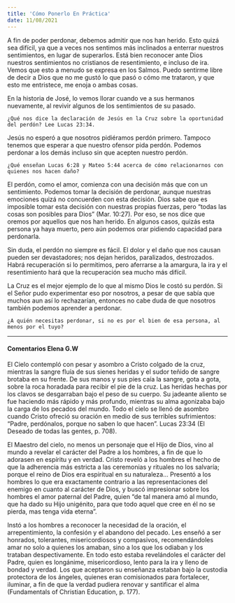 ```yaml
---
title: 'Cómo Ponerlo En Práctica'
date: 11/08/2021
---
```


A fin de poder perdonar, debemos admitir que nos han herido. Esto quizá sea difícil, ya que a veces nos sentimos más inclinados a enterrar nuestros sentimientos, en lugar de superarlos. Está bien reconocer ante Dios nuestros sentimientos no cristianos de resentimiento, e incluso de ira. Vemos que esto a menudo se expresa en los Salmos. Puedo sentirme libre de decir a Dios que no me gustó lo que pasó o cómo me trataron, y que esto me entristece, me enoja o ambas cosas.

En la historia de José, lo vemos llorar cuando ve a sus hermanos nuevamente, al revivir algunos de los sentimientos de su pasado.

`¿Qué nos dice la declaración de Jesús en la Cruz sobre la oportunidad del perdón? Lee Lucas 23:34.`

Jesús no esperó a que nosotros pidiéramos perdón primero. Tampoco tenemos que esperar a que nuestro ofensor pida perdón. Podemos perdonar a los demás incluso sin que acepten nuestro perdón.

`¿Qué enseñan Lucas 6:28 y Mateo 5:44 acerca de cómo relacionarnos con quienes nos hacen daño?`

El perdón, como el amor, comienza con una decisión más que con un sentimiento. Podemos tomar la decisión de perdonar, aunque nuestras emociones quizá no concuerden con esta decisión. Dios sabe que es imposible tomar esta decisión con nuestras propias fuerzas, pero “todas las cosas son posibles para Dios” (Mar. 10:27). Por eso, se nos dice que oremos por aquellos que nos han herido. En algunos casos, quizás esta persona ya haya muerto, pero aún podemos orar pidiendo capacidad para perdonarla.

Sin duda, el perdón no siempre es fácil. El dolor y el daño que nos causan pueden ser devastadores; nos dejan heridos, paralizados, destrozados. Habrá recuperación si lo permitimos, pero aferrarse a la amargura, la ira y el resentimiento hará que la recuperación sea mucho más difícil.

La Cruz es el mejor ejemplo de lo que al mismo Dios le costó su perdón. Si el Señor pudo experimentar eso por nosotros, a pesar de que sabía que muchos aun así lo rechazarían, entonces no cabe duda de que nosotros también podemos aprender a perdonar.

`¿A quién necesitas perdonar, si no es por el bien de esa persona, al menos por el tuyo?`

---

#### Comentarios Elena G.W

El Cielo contempló con pesar y asombro a Cristo colgado de la cruz, mientras la sangre fluía de sus sienes heridas y el sudor teñido de sangre brotaba en su frente. De sus manos y sus pies caía la sangre, gota a gota, sobre la roca horadada para recibir el pie de la cruz. Las heridas hechas por los clavos se desgarraban bajo el peso de su cuerpo. Su jadeante aliento se fue haciendo más rápido y más profundo, mientras su alma agonizaba bajo la carga de los pecados del mundo. Todo el cielo se llenó de asombro cuando Cristo ofreció su oración en medio de sus terribles sufrimientos: “Padre, perdónalos, porque no saben lo que hacen”. Lucas 23:34 (El Deseado de todas las gentes, p. 708).

El Maestro del cielo, no menos un personaje que el Hijo de Dios, vino al mundo a revelar el carácter del Padre a los hombres, a fin de que lo adorasen en espíritu y en verdad. Cristo reveló a los hombres el hecho de que la adherencia más estricta a las ceremonias y rituales no los salvaría; porque el reino de Dios era espiritual en su naturaleza… Presentó a los hombres lo que era exactamente contrario a las representaciones del enemigo en cuanto al carácter de Dios, y buscó impresionar sobre los hombres el amor paternal del Padre, quien “de tal manera amó al mundo, que ha dado su Hijo unigénito, para que todo aquel que cree en él no se pierda, mas tenga vida eterna”.

Instó a los hombres a reconocer la necesidad de la oración, el arrepentimiento, la confesión y el abandono del pecado. Les enseñó a ser honrados, tolerantes, misericordiosos y compasivos, recomendándoles amar no solo a quienes los amaban, sino a los que los odiaban y los trataban despectivamente. En todo esto estaba revelándoles el carácter del Padre, quien es longánime, misericordioso, lento para la ira y lleno de bondad y verdad. Los que aceptaron su enseñanza estaban bajo la custodia protectora de los ángeles, quienes eran comisionados para fortalecer, iluminar, a fin de que la verdad pudiera renovar y santificar el alma (Fundamentals of Christian Education, p. 177).